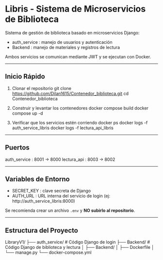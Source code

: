 Libris - Sistema de Microservicios de Biblioteca
=================================================

Sistema de gestión de biblioteca basado en microservicios Django:

- auth_service : manejo de usuarios y autenticación
- Backend      : manejo de materiales y registros de lectura

Ambos servicios se comunican mediante JWT y se ejecutan con Docker.

-------------------------------------------------
Inicio Rápido
-------------------------------------------------

1. Clonar el repositorio
   git clone https://github.com/Dilan1615/Contenedor_biblioteca.git
   cd Contenedor_biblioteca

2. Construir y levantar los contenedores
   docker compose build
   docker compose up -d

3. Verificar que los servicios estén corriendo
   docker ps
   docker logs -f auth_service_libris
   docker logs -f lectura_api_libris

-------------------------------------------------
Puertos
-------------------------------------------------

auth_service : 8001 -> 8000
lectura_api  : 8003 -> 8002

-------------------------------------------------
Variables de Entorno
-------------------------------------------------

- SECRET_KEY : clave secreta de Django
- AUTH_URL   : URL interna del servicio de login (ej: http://auth_service_libris:8000)

Se recomienda crear un archivo `.env` y **NO subirlo al repositorio**.

-------------------------------------------------
Estructura del Proyecto
-------------------------------------------------

LibraryV1/
├── auth_service/         # Código Django de login
├── Backend/              # Código Django de biblioteca y lectura
│   ├── Backend/
│   ├── Dockerfile
│   └── manage.py
└── docker-compose.yml
